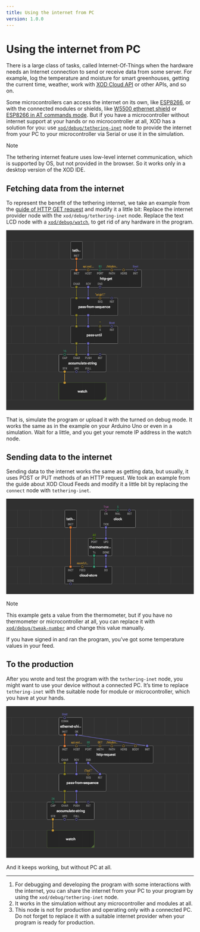 ```yaml
---
title: Using the internet from PC
version: 1.0.0
---
```


# Using the internet from PC

There is a large class of tasks, called Internet-Of-Things when the hardware needs an Internet connection to send or receive data from some server. For example, log the temperature and moisture for smart greenhouses, getting the current time, weather, work with [XOD Cloud API](/docs/guide/getting-started-with-feeds/) or other APIs, and so on.

Some microcontrollers can access the internet on its own, like [ESP8266](/docs/guide/esp8266-connect/), or with the connected modules or shields, like [W5500 ethernet shield](https://xod.io/libs/xod-dev/w5500/) or [ESP8266 in AT commands mode](https://xod.io/libs/xod-dev/esp8266/). But if you have a microcontroller without internet support at your hands or no microcontroller at all, XOD has a solution for you: use [`xod/debug/tethering-inet`](https://xod.io/libs/xod/debug/tethering-inet/) node to provide the internet from your PC to your microcontroller via Serial or use it in the simulation.

<div class="ui segment">
<span class="ui ribbon label">Note</span>

The tethering internet feature uses low-level internet communication, which is supported by OS, but not provided in the browser. So it works only in a desktop version of the XOD IDE.

</div>

## Fetching data from the internet

To represent the benefit of the tethering internet, we take an example from the [guide of HTTP GET request](/docs/guide/http-get/) and modify it a little bit:
Replace the internet provider node with the `xod/debug/tethering-inet` node.
Replace the text LCD node with a [`xod/debug/watch`](https://xod.io/libs/xod/debug/watch/), to get rid of any hardware in the program.

![Tethering internet HTTP GET example](./print-ip.patch.png)

That is, simulate the program or upload it with the turned on debug mode. It works the same as in the example on your Arduino Uno or even in a simulation. Wait for a little, and you get your remote IP address in the watch node.

## Sending data to the internet

Sending data to the internet works the same as getting data, but usually, it uses POST or PUT methods of an HTTP request. We took an example from the guide about XOD Cloud Feeds and modify it a little bit by replacing the `connect` node with `tethering-inet`.

![Logging temperature using tethering internet](./logging.patch.png)

<div class="ui segment">
<span class="ui ribbon label">Note</span>

This example gets a value from the thermometer, but if you have no thermometer or microcontroller at all, you can replace it with [`xod/debug/tweak-number`](https://xod.io/libs/xod/debug/tweak-number/) and change this value manually.

</div>

If you have signed in and ran the program, you’ve got some temperature values in your feed.


## To the production

After you wrote and test the program with the `tethering-inet` node, you might want to use your device without a connected PC. It’s time to replace `tethering-inet` with the suitable node for module or microcontroller, which you have at your hands.

![Replacing tethering internet with another internet provider](./w5500.patch.png)

And it keeps working, but without PC at all.

---

1. For debugging and developing the program with some interactions with the internet, you can share the internet from your PC to your program by using the `xod/debug/tethering-inet` node.
2. It works in the simulation without any microcontroller and modules at all.
3. This node is not for production and operating only with a connected PC. Do not forget to replace it with a suitable internet provider when your program is ready for production.
